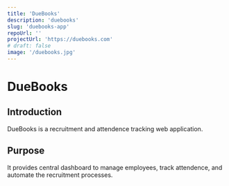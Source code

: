 ```yaml
---
title: 'DueBooks'
description: 'duebooks'
slug: 'duebooks-app'
repoUrl: ''
projectUrl: 'https://duebooks.com'
# draft: false
image: '/duebooks.jpg'
---
```


# DueBooks

## Introduction

DueBooks is a recruitment and attendence tracking web application.

## Purpose

It provides central dashboard to manage employees, track attendence, and automate the recruitment processes.

